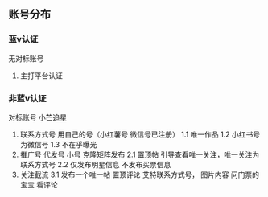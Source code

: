 ## 账号分布
### 蓝v认证

无对标账号
1. 主打平台认证
### 非蓝v认证
对标账号 小芒追星

1. 联系方式号
    用自己的号（小红薯号 微信号已注册）
    1.1 唯一作品
    1.2 小红书号为微信号
    1.3 不在乎曝光
2. 推广号
    代发号 小号 克隆矩阵发布
    2.1 置顶帖 引导查看唯一关注，唯一关注为联系方式号
    2.2 仅发布明星信息 不发布买票信息
3. 关注截流
    3.1 发布一个唯一帖 置顶评论  艾特联系方式号， 图片内容 问门票的宝宝 看评论
     